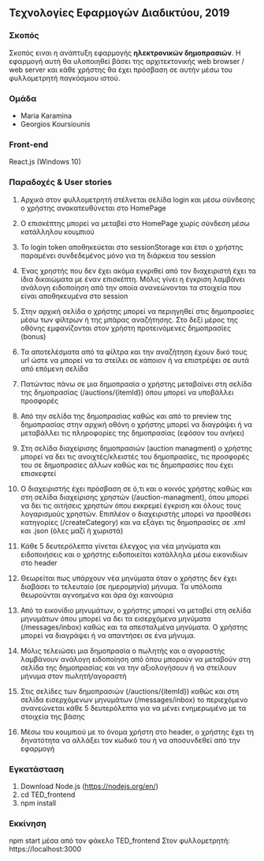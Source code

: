 ## Τεχνολογίες Εφαρμογών Διαδικτύου, 2019

### Σκοπός

Σκοπός ειναι η ανάπτυξη εφαρμογής **ηλεκτρονικών δημοπρασιών**. Η εφαρμογή αυτή θα υλοποιηθεί βάσει της αρχιτεκτονικής web browser / web server και
κάθε χρήστης θα έχει πρόσβαση σε αυτήν μέσω του φυλλομετρητή παγκόσμιου ιστού.

### Ομάδα
- Maria Karamina
- Georgios Koursiounis

### Front-end
React.js (Windows 10)

### Παραδοχές & User stories
1. Αρχικά στον φυλλομετρητή στέλνεται σελίδα login και μέσω σύνδεσης ο χρήστης ανακατευθύνεται στο HomePage

2. Ο επισκέπτης μπορεί να μεταβεί στο HomePage χωρίς σύνδεση μέσω κατάλληλου κουμπιού

3. Το login token αποθηκεύεται στο sessionStorage και έτσι ο χρήστης παραμένει συνδεδεμένος μόνο για τη διάρκεια του session

4. Ένας χρηστής που δεν έχει ακόμα εγκριθεί από τον διαχειριστή έχει τα ίδια δικαιώματα με έναν επισκέπτη.
Μόλις γίνει η έγκριση λαμβάνει ανάλογη ειδοποίηση από την οποία ανανεώνονται τα στοιχεία που είναι αποθηκευμένα στο session

5. Στην αρχική σελίδα ο χρήστης μπορεί να περιηγηθεί στις δημοπρασίες μέσω των φίλτρων ή της μπάρας
αναζήτησης. Στο δεξί μέρος της οθόνης εμφανίζονται στον χρήστη προτεινόμενες δημοπρασίες (bonus)

6. Τα αποτελέσματα από τα φίλτρα και την αναζήτηση έχουν δικό τους url ώστε να μπορεί να τα στείλει σε
κάποιον ή να επιστρέψει σε αυτά από επόμενη σελίδα

7. Πατώντας πάνω σε μια δημοπρασία ο χρήστης μεταβαίνει στη σελίδα της δημοπρασίας (/auctions/{itemId}) όπου
μπορεί να υποβάλλει προσφορές

8. Από την σελίδα της δημοπρασίας καθώς και από το preview της δημοπρασίας στην αρχική οθόνη ο χρήστης
μπορεί να διαγράψει ή να μεταβάλλει τις πληροφορίες της δημοπρασίας (εφόσον του ανήκει)

9. Στη σελίδα διαχείρισης δημοπρασιών (auction managment) ο χρήστης μπορεί να δει τις ανοιχτές/κλειστές του
δημοπρασίες, τις προσφορές του σε δημοπρασίες άλλων καθώς και τις δημοπρασίες 
που έχει επισκεφτεί

10. Ο διαχειριστής έχει πρόσβαση σε ό,τι και ο κοινός χρήστης καθώς και στη σελίδα διαχείρισης χρηστών
(/auction-managment), όπου μπορεί να δει τις αιτήσεις χρηστών όπου εκκρεμεί έγκριση και όλους τους
λογαρισμούς χρηστών. Επιπλέον ο διαχειριστής μπορεί να προσθέσει κατηγορίες (/createCategory) και να εξάγει
τις δημοπρασίες σε .xml και .json (όλες μαζί ή χωριστά)
11. Κάθε 5 δευτερόλεπτα γίνεται έλεγχος για νέα μηνύματα και ειδοποιήσεις και ο χρήστης ειδοποιείται
κατάλληλα μέσω εικονιδίων στο header

12. Θεωρείται πως υπάρχουν νέα μηνύματα όταν ο χρήστης δεν έχει διαβάσει το τελευταίο (σε ημερομηνία)
μήνυμα. Τα υπόλοιπα θεωρούνται αγνοημένα και άρα όχι καινούρια

13. Από το εικονίδιο μηνυμάτων, ο χρήστης μπορεί να μεταβεί στη σελίδα μηνυμάτων όπου μπορεί να δει τα
εισερχόμενα μηνύματα (/messages/inbox) καθώς και τα απεσταλμένα μηνύματα. Ο χρήστης μπορεί να διαγράψει ή να
απαντήσει σε ένα μήνυμα.

14. Μόλις τελειώσει μια δημοπρασία ο πωλητής και ο αγοραστής λαμβάνουν ανάλογη ειδοποίηση από όπου μπορούν
να μεταβούν στη σελίδα της δημοπρασίας και να την αξιολογήσουν ή να στείλουν μήνυμα στον πωλητή/αγοραστή

15. Στις σελίδες των δημοπρασιών (/auctions/{itemId}) καθώς και στη σελίδα εισερχόμενων μηνυμάτων
(/messages/inbox) το περιεχόμενο ανανεώνεται κάθε 5 δευτερόλεπτα για να μένει ενημερωμένο με τα στοιχεία
της βάσης

16. Μέσω του κουμπιού με το όνομα χρήστη στο header, ο χρήστης έχει τη δηνατότητα να αλλάξει τον κωδικό του
ή να αποσυνδεθεί από την εφαρμογή

### Εγκατάσταση

1. Download Node.js (https://nodejs.org/en/)
2. cd TED_frontend
3. npm install

### Εκκίνηση

npm start μέσα από τον φάκελο TED_frontend
Στον φυλλομετρητή: https://localhost:3000

